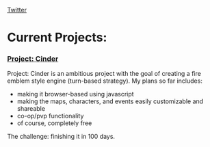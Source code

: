 [Twitter](https://twitter.com/Juancho_Dev)

# Current Projects:

### [Project: Cinder](https://juancho-fe.github.io/ProjectCinder/)

Project: Cinder is an ambitious project with the goal of creating a fire emblem style engine (turn-based strategy). My plans so far includes:
- making it browser-based using javascript 
- making the maps, characters, and events easily customizable and shareable
- co-op/pvp functionality
- of course, completely free

The challenge: finishing it in 100 days.
